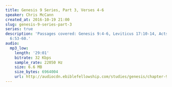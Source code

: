 ```yaml
---
title: Genesis 9 Series, Part 3, Verses 4-6
speaker: Chris McCann
created_at: 2016-10-19 21:00
slug: genesis-9-series-part-3
series: true
description: 'Passages covered: Genesis 9:4-6, Leviticus 17:10-14, Acts 15:20, John
  6:53-60.'
audio:
  mp3_low:
    length: '29:01'
    bitrate: 32 Kbps
    sample_rate: 22050 Hz
    size: 6.6 MB
    size_bytes: 6964004
    url: http://audiocdn.ebiblefellowship.com/studies/genesis/chapter-9/2016.10.19_McCann_-_Genesis_9_Series_Part_3.mp3
---
```

